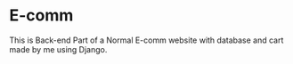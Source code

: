 # E-comm
This is Back-end Part of a Normal E-comm website with database and cart made by me using Django.
